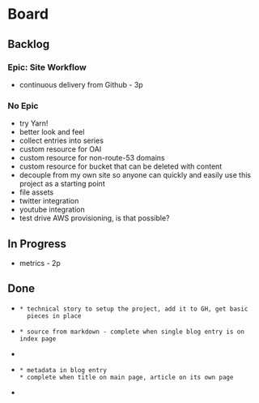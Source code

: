 # Board



## Backlog

### Epic: Site Workflow

* continuous delivery from Github - 3p

### No Epic

* try Yarn!
* better look and feel
* collect entries into series
* custom resource for OAI
* custom resource for non-route-53 domains
* custom resource for bucket that can be deleted with content
* decouple from my own site so anyone can quickly and easily use this
project as a starting point
* file assets
* twitter integration
* youtube integration
* test drive AWS provisioning, is that possible?

## In Progress

* metrics - 2p

## Done

* ~~~brand new web project runs locally (Publish a Blog Entry) - 1p~~~
  * technical story to setup the project, add it to GH, get basic
    pieces in place
* ~~~add an entry (Publish a Blog Entry)- 3p~~~
  * source from markdown - complete when single blog entry is on index page
* ~~~simple publishing to AWS (Publish a Blog Entry)- 2p~~~
* ~~~entry title/summary on main page (Publish a Blog Entry) - 3p~~~
  * metadata in blog entry
  * complete when title on main page, article on its own page
* ~~~articles carry their own metadata - 3p~~~
